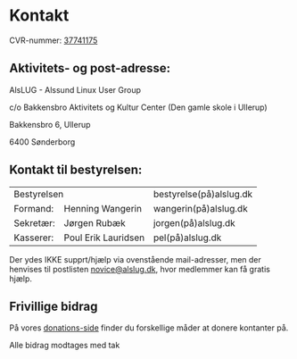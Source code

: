# Kontakt #
CVR-nummer: [37741175](https://datacvr.virk.dk/data/visenhed?enhedstype=virksomhed&id=37741175&soeg=alslug&type=Alle)

## Aktivitets- og post-adresse: ##

AlsLUG - Alssund Linux User Group

c/o Bakkensbro Aktivitets og Kultur Center (Den gamle skole i Ullerup)

Bakkensbro 6, Ullerup

6400 Sønderborg

## Kontakt til bestyrelsen: ##
<table>
<tr><td colspan=2> Bestyrelsen		                        	      </td><td>   bestyrelse(på)alslug.dk	</td></tr>
<tr><td>           Formand:	    </td><td>   Henning Wangerin	    </td><td>   wangerin(på)alslug.dk		</td></tr>
<tr><td>           Sekretær:	  </td><td>   Jørgen Rubæk		      </td><td>   jorgen(på)alslug.dk		  </td></tr>
<tr><td>           Kasserer:	  </td><td>   Poul Erik Lauridsen	  </td><td>   pel(på)alslug.dk		    </td></tr>
</table>

Der ydes IKKE supprt/hjælp via ovenstående mail-adresser, men der henvises til postlisten novice@alslug.dk, hvor medlemmer kan få gratis hjælp.

## Frivillige bidrag ##
På vores [donations-side](/oekonomi/donationer.html) finder du forskellige måder at donere kontanter på.

Alle bidrag modtages med tak
